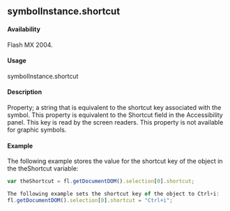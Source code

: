## symbolInstance.shortcut

#### Availability

Flash MX 2004.

#### Usage

symbolInstance.shortcut

#### Description

Property; a string that is equivalent to the shortcut key associated with the symbol. This property is equivalent to the Shortcut field in the Accessibility panel. This key is read by the screen readers. This property is not available for graphic symbols.

#### Example

The following example stores the value for the shortcut key of the object in the theShortcut variable:

```javascript
var theShortcut = fl.getDocumentDOM().selection[0].shortcut; 

The following example sets the shortcut key of the object to Ctrl+i: 
fl.getDocumentDOM().selection[0].shortcut = "Ctrl+i";

```
